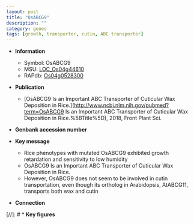 ```yaml
---
layout: post
title: "OsABCG9"
description: ""
category: genes
tags: [growth, transporter, cutin, ABC transporter]
---
```


* **Information**  
    + Symbol: OsABCG9  
    + MSU: [LOC_Os04g44610](http://rice.uga.edu/cgi-bin/ORF_infopage.cgi?orf=LOC_Os04g44610)  
    + RAPdb: [Os04g0528300](https://rapdb.dna.affrc.go.jp/locus/?name=Os04g0528300)  

* **Publication**  
    + [OsABCG9 Is an Important ABC Transporter of Cuticular Wax Deposition in Rice.](http://www.ncbi.nlm.nih.gov/pubmed?term=OsABCG9 Is an Important ABC Transporter of Cuticular Wax Deposition in Rice.%5BTitle%5D), 2018, Front Plant Sci.

* **Genbank accession number**  

* **Key message**  
    + Rice phenotypes with mutated OsABCG9 exhibited growth retardation and sensitivity to low humidity
    + OsABCG9 Is an Important ABC Transporter of Cuticular Wax Deposition in Rice.
    + However, OsABCG9 does not seem to be involved in cutin transportation, even though its ortholog in Arabidopsis, AtABCG11, transports both wax and cutin

* **Connection**  

[//]: # * **Key figures**  


